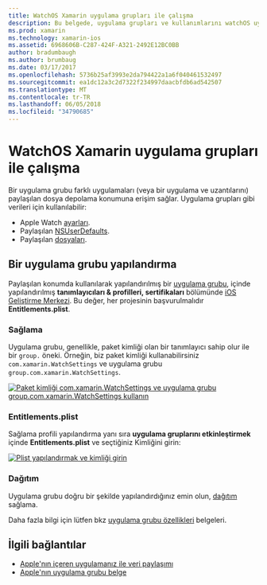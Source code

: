 ```yaml
---
title: WatchOS Xamarin uygulama grupları ile çalışma
description: Bu belgede, uygulama grupları ve kullanımlarını watchOS uygulamasında açıklanmaktadır. Sağlama gereksinimleri, Entitlements.plist ilgili önemli noktalar ve dağıtımı bir uygulama grubunun nasıl yapılandırılacağına ilişkin açıklanır.
ms.prod: xamarin
ms.technology: xamarin-ios
ms.assetid: 6968606B-C287-424F-A321-2492E12BC0BB
author: bradumbaugh
ms.author: brumbaug
ms.date: 03/17/2017
ms.openlocfilehash: 5736b25af3993e2da794422a1a6f040461532497
ms.sourcegitcommit: ea1dc12a3c2d7322f234997daacbfdb6ad542507
ms.translationtype: MT
ms.contentlocale: tr-TR
ms.lasthandoff: 06/05/2018
ms.locfileid: "34790685"
---
```

# <a name="working-with-watchos-app-groups-in-xamarin"></a>WatchOS Xamarin uygulama grupları ile çalışma


Bir uygulama grubu farklı uygulamaları (veya bir uygulama ve uzantılarını) paylaşılan dosya depolama konumuna erişim sağlar. Uygulama grupları gibi verileri için kullanılabilir:

- Apple Watch [ayarları](~/ios/watchos/app-fundamentals/settings.md).
- Paylaşılan [NSUserDefaults](~/ios/watchos/app-fundamentals/parent-app.md#nsuserdefaults).
- Paylaşılan [dosyaları](~/ios/watchos/app-fundamentals/parent-app.md#files).

## <a name="configure-an-app-group"></a>Bir uygulama grubu yapılandırma

Paylaşılan konumda kullanılarak yapılandırılmış bir [uygulama grubu](https://developer.apple.com/library/ios/documentation/Miscellaneous/Reference/EntitlementKeyReference/Chapters/EnablingAppSandbox.html#//apple_ref/doc/uid/TP40011195-CH4-SW19), içinde yapılandırılmış **tanımlayıcıları & profilleri, sertifikaları** bölümünde [iOS Geliştirme Merkezi](https://developer.apple.com/devcenter/ios/). Bu değer, her projesinin başvurulmalıdır **Entitlements.plist**.

### <a name="provisioning"></a>Sağlama

Uygulama grubu, genellikle, paket kimliği olan bir tanımlayıcı sahip olur ile bir `group.` öneki. Örneğin, biz paket kimliği kullanabilirsiniz `com.xamarin.WatchSettings` ve uygulama grubu `group.com.xamarin.WatchSettings`.

[![](app-groups-images/app-group-sml.png "Paket kimliği com.xamarin.WatchSettings ve uygulama grubu group.com.xamarin.WatchSettings kullanın")](app-groups-images/app-group.png#lightbox)

### <a name="entitlementsplist"></a>Entitlements.plist

Sağlama profili yapılandırma yanı sıra **uygulama gruplarını etkinleştirmek** içinde **Entitlements.plist** ve seçtiğiniz Kimliğini girin:

[![](app-groups-images/entitlements-sml.png "Plist yapılandırmak ve kimliği girin")](app-groups-images/entitlements.png#lightbox)


### <a name="deployment"></a>Dağıtım

Uygulama grubu doğru bir şekilde yapılandırdığınız emin olun, [dağıtım](~/ios/watchos/deploy-test/index.md#App_Groups) sağlama.


Daha fazla bilgi için lütfen bkz [uygulama grubu özellikleri](~/ios/deploy-test/provisioning/capabilities/app-groups-capabilities.md) belgeleri.


## <a name="related-links"></a>İlgili bağlantılar

- [Apple'nın içeren uygulamanız ile veri paylaşımı](https://developer.apple.com/library/ios/documentation/General/Conceptual/ExtensibilityPG/ExtensionScenarios.html)
- [Apple'nın uygulama grubu belge](https://developer.apple.com/library/ios/documentation/Miscellaneous/Reference/EntitlementKeyReference/Chapters/EnablingAppSandbox.html#//apple_ref/doc/uid/TP40011195-CH4-SW19)
